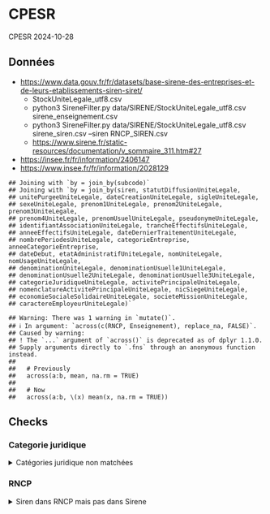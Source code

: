 CPESR
================
CPESR
2024-10-28

## Données

- <https://www.data.gouv.fr/fr/datasets/base-sirene-des-entreprises-et-de-leurs-etablissements-siren-siret/>
  - StockUniteLegale_utf8.csv
  - python3 SireneFilter.py data/SIRENE/StockUniteLegale_utf8.csv
    sirene_enseignement.csv
  - python3 SireneFilter.py data/SIRENE/StockUniteLegale_utf8.csv
    sirene_siren.csv –siren RNCP_SIREN.csv
  - <https://www.sirene.fr/static-resources/documentation/v_sommaire_311.htm#27>
- <https://insee.fr/fr/information/2406147>
- <https://www.insee.fr/fr/information/2028129>

<!-- -->

    ## Joining with `by = join_by(subcode)`
    ## Joining with `by = join_by(siren, statutDiffusionUniteLegale,
    ## unitePurgeeUniteLegale, dateCreationUniteLegale, sigleUniteLegale,
    ## sexeUniteLegale, prenom1UniteLegale, prenom2UniteLegale, prenom3UniteLegale,
    ## prenom4UniteLegale, prenomUsuelUniteLegale, pseudonymeUniteLegale,
    ## identifiantAssociationUniteLegale, trancheEffectifsUniteLegale,
    ## anneeEffectifsUniteLegale, dateDernierTraitementUniteLegale,
    ## nombrePeriodesUniteLegale, categorieEntreprise, anneeCategorieEntreprise,
    ## dateDebut, etatAdministratifUniteLegale, nomUniteLegale, nomUsageUniteLegale,
    ## denominationUniteLegale, denominationUsuelle1UniteLegale,
    ## denominationUsuelle2UniteLegale, denominationUsuelle3UniteLegale,
    ## categorieJuridiqueUniteLegale, activitePrincipaleUniteLegale,
    ## nomenclatureActivitePrincipaleUniteLegale, nicSiegeUniteLegale,
    ## economieSocialeSolidaireUniteLegale, societeMissionUniteLegale,
    ## caractereEmployeurUniteLegale)`

    ## Warning: There was 1 warning in `mutate()`.
    ## ℹ In argument: `across(c(RNCP, Enseignement), replace_na, FALSE)`.
    ## Caused by warning:
    ## ! The `...` argument of `across()` is deprecated as of dplyr 1.1.0.
    ## Supply arguments directly to `.fns` through an anonymous function instead.
    ## 
    ##   # Previously
    ##   across(a:b, mean, na.rm = TRUE)
    ## 
    ##   # Now
    ##   across(a:b, \(x) mean(x, na.rm = TRUE))

## Checks

### Categorie juridique

<details>
<summary>
Catégories juridique non matchées
</summary>

| categorieJuridiqueUniteLegale | Nombre |
|:------------------------------|-------:|
| 5498                          |      1 |
| 5669                          |      1 |
| 5720                          |      1 |
| 7510                          |     13 |
| 7520                          |      1 |

</details>

### RNCP

<details>
<summary>
Siren dans RNCP mais pas dans Sirene
</summary>

| Siren     |
|:----------|
| 708039030 |
| 0         |
| 543962540 |
| NA        |
| 658040640 |
| 565022480 |
| 786265297 |
| 480176877 |
| 384804372 |
| 454241397 |
| 7.752554e |
| 379631241 |
| 379631241 |
| 332775448 |
| 793369018 |
| 809491564 |
| 897442937 |
| 155000052 |
| 379631241 |
| 379631241 |
| 130023718 |
| 852186786 |
| 853216692 |
| 477808769 |
| 534383241 |
| 448796640 |
| 192100239 |
| 495472146 |
| 494472146 |
| 197634712 |
| 882457597 |
| 512420149 |
| 162500290 |
| 578017300 |
| 420347410 |
| 678004250 |
| 678004250 |
| 678004250 |
| 678004250 |
| 678004250 |
| 678004250 |
| 702001180 |
| 888656646 |
| 418058692 |
| 813218506 |
| 608027410 |
| 240824060 |
| 543997790 |
| 598040620 |
| 305405046 |
| 305405047 |
| 305405048 |

</details>
